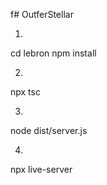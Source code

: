 f# OutferStellar

1. 
cd lebron
npm install

2.
npx tsc

3.
node dist/server.js

4.
npx live-server

